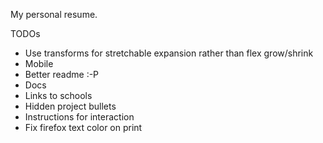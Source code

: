 My personal resume.

TODOs

- Use transforms for stretchable expansion rather than flex grow/shrink
- Mobile
- Better readme :-P
- Docs
- Links to schools
- Hidden project bullets
- Instructions for interaction
- Fix firefox text color on print
